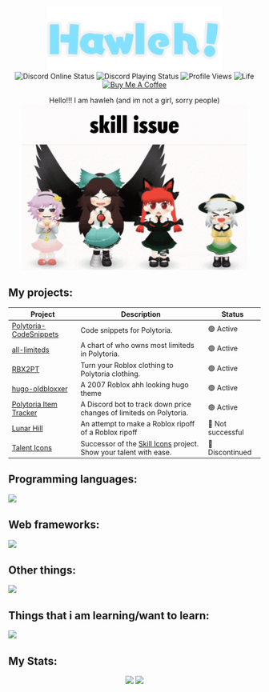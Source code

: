 <p align="center">
  <img src="https://raw.githubusercontent.com/hawl1/hawl1/main/logo.svg" width=350>
  <br>
  <img src="https://api.statusbadges.me/badge/status/399854778055917568?simple=true" alt="Discord Online Status">
  <img src="https://api.statusbadges.me/badge/playing/399854778055917568" alt="Discord Playing Status">
  <img src="https://komarev.com/ghpvc/?username=hawl1&label=profile+views" alt="Profile Views">
  <img src="https://github.com/hawl1/hawl1/actions/workflows/life.yml/badge.svg" alt="Life">
  <br>
  <a href="https://buymeacoffee.com/hawli"><img src="https://img.shields.io/badge/buy_me-a_coffee-yellow?logo=buymeacoffee" alt="Buy Me A Coffee"></a>
</p>

<p align="center">Hello!!! I am hawleh (and im not a girl, sorry people)<br>
<img src="https://raw.githubusercontent.com/hawl1/hawl1/main/skill_issue.gif" alt="Touhou dance" width=450></p>
</p>

## My projects:

|Project|Description|Status|
|-|-|-|
|[Polytoria-CodeSnippets](https://github.com/hawl1/Polytoria-CodeSnippets)|Code snippets for Polytoria.|🟢 Active|
|[all-limiteds](https://github.com/hawl1/all-limiteds)|A chart of who owns most limiteds in Polytoria.|🟢 Active|
|[RBX2PT](https://github.com/hawl1/RBX2PT-web)|Turn your Roblox clothing to Polytoria clothing.|🟢 Active|
|[hugo-oldbloxxer](https://github.com/hawl1/hugo-oldbloxxer)|A 2007 Roblox ahh looking hugo theme|🟢 Active|
|[Polytoria Item Tracker](https://github.com/hawl1/polytoria-item-tracker)|A Discord bot to track down price changes of limiteds on Polytoria.|🟢 Active|
|[Lunar Hill](https://github.com/lunar-hill)|An attempt to make a Roblox ripoff of a Roblox ripoff|🔴 Not successful|
|[Talent Icons](https://github.com/hawl1/talent-icons)|Successor of the [Skill Icons](https://github.com/tandpfun/skill-icons) project. Show your talent with ease.|🔴 Discontinued|

## Programming languages:

![](https://go-skill-icons.vercel.app/api/icons?i=js,ts,go,lua,py,php,nodejs)

## Web frameworks:

![](https://go-skill-icons.vercel.app/api/icons?i=laravel,express,flask)

## Other things:

![](https://go-skill-icons.vercel.app/api/icons?i=blender,figma,sketchup,alpinejs,nix)

## Things that i am learning/want to learn:

![](https://go-skill-icons.vercel.app/api/icons?i=haskell,godot,defold,react,million,angular,cs)

## My Stats:
<p align="center">
  <img src="https://github-readme-stats.vercel.app/api?username=hawl1&theme=github_dark_dimmed&count_private=true&line_height=20" height=150>
  <img src="https://github-readme-stats.vercel.app/api/top-langs/?username=hawl1&theme=github_dark_dimmed&layout=compact" height=150>
</p>


